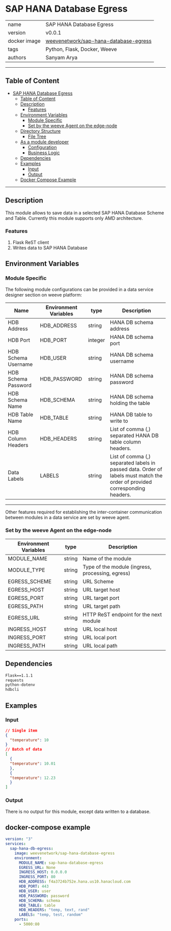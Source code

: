 # SAP HANA Database Egress

|              |                                                                   |
| ------------ | ----------------------------------------------------------------- |
| name         | SAP HANA Database Egress                                          |
| version      | v0.0.1                                                            |
| docker image | [weevenetwork/sap-hana-database-egress](https://hub.docker.com/r/weevenetwork/sap-hana-database-egress) |
| tags         | Python, Flask, Docker, Weeve                                      |
| authors      | Sanyam Arya                                                       |

***
## Table of Content
- [SAP HANA Database Egress](#sap-hana-database-egress)
  - [Table of Content](#table-of-content)
  - [Description](#description)
    - [Features](#features)
  - [Environment Variables](#environment-variables)
    - [Module Specific](#module-specific)
    - [Set by the weeve Agent on the edge-node](#set-by-the-weeve-agent-on-the-edge-node)
  - [Directory Structure](#directory-structure)
    - [File Tree](#file-tree)
  - [As a module developer](#as-a-module-developer)
    - [Configuration](#configuration)
    - [Business Logic](#business-logic)
  - [Dependencies](#dependencies)
  - [Examples](#examples)
    - [Input](#input)
    - [Output](#output)
  - [Docker Compose Example](#docker-compose-example)

***

## Description 

This module allows to save data in a selected SAP HANA Database Scheme and Table. Currently this module supports only AMD architecture.

### Features
1. Flask ReST client
2. Writes data to SAP HANA Database

## Environment Variables

### Module Specific
The following module configurations can be provided in a data service designer section on weeve platform:

| Name                 | Environment Variables | type    | Description                                               |
| -------------------- | --------------------- | ------- | --------------------------------------------------------- |
| HDB Address          | HDB_ADDRESS           | string  | HANA DB schema address                                    |
| HDB Port             | HDB_PORT              | integer | HANA DB schema port                                       |
| HDB Schema Username  | HDB_USER              | string  | HANA DB schema username                                   |
| HDB Schema Password  | HDB_PASSWORD          | string  | HANA DB schema password                                   |
| HDB Schema Name      | HDB_SCHEMA            | string  | HANA DB schema holding the table                          |
| HDB Table Name       | HDB_TABLE             | string  | HANA DB table to write to                                 |
| HDB Column Headers   | HDB_HEADERS           | string  | List of comma (,) separated HANA DB table column headers. |
| Data Labels          | LABELS                | string  | List of comma (,) separated labels in passed data. Order of labels must match the order of provided corresponding headers. |

***

Other features required for establishing the inter-container communication between modules in a data service are set by weeve agent.

### Set by the weeve Agent on the edge-node

| Environment Variables | type   | Description                                       |
| --------------------- | ------ | ------------------------------------------------- |
| MODULE_NAME           | string | Name of the module                                |
| MODULE_TYPE           | string | Type of the module (ingress, processing, egress)  |
| EGRESS_SCHEME         | string | URL Scheme                                        |
| EGRESS_HOST           | string | URL target host                                   |
| EGRESS_PORT           | string | URL target port                                   |
| EGRESS_PATH           | string | URL target path                                   |
| EGRESS_URL            | string | HTTP ReST endpoint for the next module            |
| INGRESS_HOST          | string | URL local host                                    |
| INGRESS_PORT          | string | URL local port                                    |
| INGRESS_PATH          | string | URL local path                                    |

## Dependencies

```txt
Flask==1.1.1
requests
python-dotenv
hdbcli
```

## Examples

### Input

```json
// Single item
{
  "temperature": 10
}
// Batch of data
[
  {
  "temperature": 10.01
  },
  {
  "temperature": 12.23
  }
]
```

### Output

There is no output for this module, except data written to a database.

## docker-compose example

```yml
version: "3"
services:
  sap-hana-db-egress:
    image: weevenetwork/sap-hana-database-egress
    environment:
      MODULE_NAME: sap-hana-database-egress
      EGRESS_URL: None
      INGRESS_HOST: 0.0.0.0
      INGRESS_PORT: 80
      HDB_ADDRESS: f4a3724b752e.hana.us10.hanacloud.com
      HDB_PORT: 443
      HDB_USER: user
      HDB_PASSWORD: password
      HDB_SCHEMA: schema
      HDB_TABLE: table
      HDB_HEADERS: "temp, text, rand"
      LABELS: "temp, test, random"
    ports:
      - 5000:80
```
